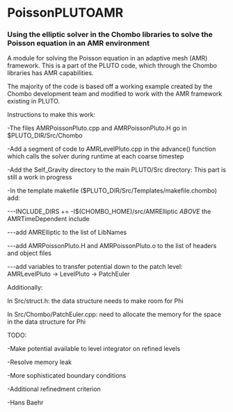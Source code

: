 # PoissonPLUTOAMR

### Using the elliptic solver in the Chombo libraries to solve the Poisson equation in an AMR environment

A module for solving the Poisson equation in an adaptive mesh (AMR) framework. This is a part of the PLUTO code, which through the Chombo libraries has AMR capabilities.

The majority of the code is based off a working example created by the Chombo development team and modified to work with the AMR framework existing in PLUTO.

Instructions to make this work:

-The files AMRPoissonPluto.cpp and AMRPoissonPluto.H go in $PLUTO_DIR/Src/Chombo

-Add a segment of code to AMRLevelPluto.cpp in the advance() function which calls the solver during runtime at each coarse timestep

-Add the Self_Gravity directory to the main PLUTO/Src directory: This part is still a work in progress

-In the template makefile ($PLUTO_DIR/Src/Templates/makefile.chombo) add:

---INCLUDE_DIRS += -I$(CHOMBO_HOME)/src/AMRElliptic *ABOVE* the AMRTimeDependent include

---add AMRElliptic to the list of LibNames

---add AMRPoissonPluto.H and AMRPoissonPluto.o to the list of headers and object files

---add variables to transfer potential down to the patch level: AMRLevelPluto -> LevelPluto -> PatchEuler

Additionally:

In Src/struct.h: the data structure needs to make room for Phi

In Src/Chombo/PatchEuler.cpp: need to allocate the memory for the space in the data structure for Phi

TODO:

-Make potential available to level integrator on refined levels

-Resolve memory leak

-More sophisticated boundary conditions

-Additional refinedment criterion

-Hans Baehr
